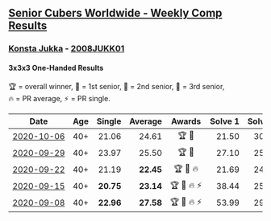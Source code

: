 <style>table {white-space: nowrap;}</style>

## [Senior Cubers Worldwide - Weekly Comp Results](/scw-comp/results/)
### [Konsta Jukka](README.md) - [2008JUKK01](https://www.worldcubeassociation.org/persons/2008JUKK01?event=333oh)
#### 3x3x3 One-Handed Results

<span style="white-space: nowrap;">🏆 = overall winner</span>, <span style="white-space: nowrap;">🥇 = 1st senior</span>, <span style="white-space: nowrap;">🥈 = 2nd senior</span>, <span style="white-space: nowrap;">🥉 = 3rd senior</span>, <span style="white-space: nowrap;">🔥 = PR average</span>, <span style="white-space: nowrap;">⚡ = PR single</span>.

| Date | Age | Single | Average | Awards | Solve 1 | Solve 2 | Solve 3 | Solve 4 | Solve 5 | Video |
| :--: | :--: | --: | --: | :--: | --: | --: | --: | --: | --: | :-- |
| [2020-10-06](../../results/2020-10-06/333oh.md) | 40+ | 21.06 | 24.61 | 🏆 🥇 | 21.50 | 30.16 | 24.45 | 27.87 | 21.06 | [Desktop](https://www.facebook.com/events/2645965315652815/permalink/2649584571957556) / [Mobile](https://m.facebook.com/events/2645965315652815?view=permalink&id=2649584571957556) |
| [2020-09-29](../../results/2020-09-29/333oh.md) | 40+ | 23.97 | 25.50 | 🏆 🥇 | 27.10 | 25.58 | 25.48 | 23.97 | 25.45 | [Desktop](https://www.facebook.com/events/1202263490156156/permalink/1206036753112163) / [Mobile](https://m.facebook.com/events/1202263490156156?view=permalink&id=1206036753112163) |
| [2020-09-22](../../results/2020-09-22/333oh.md) | 40+ | 21.19 | **22.45** | 🏆 🥇 🔥 | 21.69 | 24.00 | 21.19 | 21.65 | 25.28 | [Desktop](https://www.facebook.com/events/349197636276246/permalink/351969832665693) / [Mobile](https://m.facebook.com/events/349197636276246?view=permalink&id=351969832665693) |
| [2020-09-15](../../results/2020-09-15/333oh.md) | 40+ | **20.75** | **23.14** | 🏆 🥇 🔥 ⚡ | 38.44 | 25.35 | 22.58 | 21.48 | **20.75** | [Desktop](https://www.facebook.com/events/3404368289613252/permalink/3422552947794786) / [Mobile](https://m.facebook.com/events/3404368289613252?view=permalink&id=3422552947794786) |
| [2020-09-08](../../results/2020-09-08/333oh.md) | 40+ | **22.96** | **27.58** | 🏆 🥇 🔥 ⚡ | 53.99 | 29.83 | 23.00 | **22.96** | 29.92 | [Desktop](https://www.facebook.com/events/660661614881054/permalink/663652164581999) / [Mobile](https://m.facebook.com/events/660661614881054?view=permalink&id=663652164581999) |


<!-- Global site tag (gtag.js) - Google Analytics -->
<script async src="https://www.googletagmanager.com/gtag/js?id=UA-86348435-3"></script>
<script>window.dataLayer = window.dataLayer || []; function gtag() {dataLayer.push(arguments);} gtag('js', new Date()); gtag('config', 'UA-86348435-3');</script>
